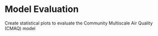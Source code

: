 # Model Evaluation
Create statistical plots to evaluate the Community Multiscale Air Quality (CMAQ) model
